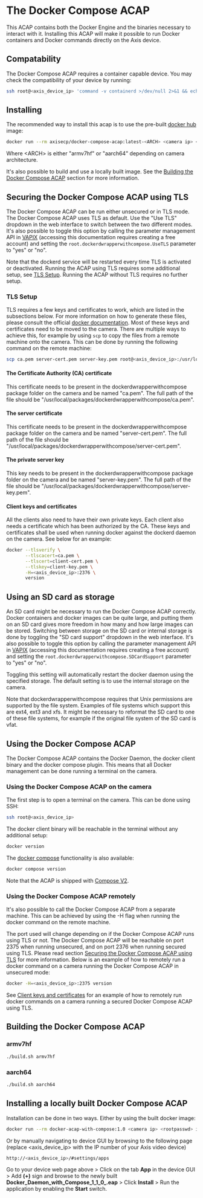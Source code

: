# The Docker Compose ACAP

This ACAP contains both the Docker Engine and the binaries necessary to interact with it.
Installing this ACAP will make it possible to run Docker containers and Docker commands directly
on the Axis device.

## Compatability

The Docker Compose ACAP requires a container capable device. You may check the compatibility of your
device by running:

```sh
ssh root@<axis_device_ip> 'command -v containerd >/dev/null 2>&1 && echo Compatible with Docker ACAP || echo Not compatible with Docker ACAP'
```

## Installing

The recommended way to install this acap is to use the pre-built
[docker hub](https://hub.docker.com/r/axisecp/docker-compose-acap) image:

```sh
docker run --rm axisecp/docker-compose-acap:latest-<ARCH> <camera ip> <rootpasswd> install
```

Where \<ARCH\> is either "armv7hf" or "aarch64" depending on camera architecture.

It's also possible to build and use a locally built image. See the
[Building the Docker Compose ACAP](#building-the-docker-compose-acap) section for more information.

## Securing the Docker Compose ACAP using TLS

The Docker Compose ACAP can be run either unsecured or in TLS mode. The Docker Compose ACAP uses
TLS as default. Use the "Use TLS" dropdown in the web interface to switch
between the two different modes. It's also possible to toggle this option by
calling the parameter management API in [VAPIX](https://www.axis.com/vapix-library/)
(accessing this documentation requires creating a free account) and setting the
`root.dockerdwrapperwithcompose.UseTLS` parameter to "yes" or "no".

Note that the dockerd service will be restarted every time TLS is activated or
deactivated. Running the ACAP using TLS requires some additional setup, see
[TLS Setup](#tls-setup). Running the ACAP without TLS requires no further setup.

### TLS Setup

TLS requires a few keys and certificates to work, which are listed in the
subsections below. For more information on how to generate these files, please
consult the official [docker documentation](https://docs.docker.com/engine/security/protect-access/).
Most of these keys and certificates need to be moved to the camera. There are multiple ways to
achieve this, for example by using `scp` to copy the files from a remote machine onto the camera.
This can be done by running the following command on the remote machine:

```sh
scp ca.pem server-cert.pem server-key.pem root@<axis_device_ip>:/usr/local/packages/dockerdwrapperwithcompose/
```

#### The Certificate Authority (CA) certificate

This certificate needs to be present in the dockerdwrapperwithcompose package folder on the
camera and be named "ca.pem". The full path of the file should be
"/usr/local/packages/dockerdwrapperwithcompose/ca.pem".

#### The server certificate

This certificate needs to be present in the dockerdwrapperwithcompose package folder on the
camera and be named "server-cert.pem". The full path of the file should be
"/usr/local/packages/dockerdwrapperwithcompose/server-cert.pem".

#### The private server key

This key needs to be present in the dockerdwrapperwithcompose package folder on the camera
and be named "server-key.pem". The full path of the file should be
"/usr/local/packages/dockerdwrapperwithcompose/server-key.pem".

#### Client keys and certificates

All the clients also need to have their own private keys. Each client also needs
a certificate which has been authorized by the CA. These keys and certificates
shall be used when running docker against the dockerd daemon on the camera. See
below for an example:

```sh
docker --tlsverify \
       --tlscacert=ca.pem \
       --tlscert=client-cert.pem \
       --tlskey=client-key.pem \
       -H=<axis_device_ip>:2376 \
       version
```

## Using an SD card as storage

An SD card might be necessary to run the Docker Compose ACAP correctly. Docker
containers and docker images can be quite large, and putting them on an SD card
gives more freedom in how many and how large images can be stored. Switching
between storage on the SD card or internal storage is done by toggling the "SD
card support" dropdown in the web interface. It's also possible to toggle this
option by calling the parameter management API in
[VAPIX](https://www.axis.com/vapix-library/) (accessing this documentation
requires creating a free account) and setting the
`root.dockerdwrapperwithcompose.SDCardSupport` parameter to "yes" or "no".

Toggling this setting will automatically restart the docker daemon using the
specified storage. The default setting is to use the internal storage on the
camera.

Note that dockerdwrapperwithcompose requires that Unix permissions are supported by the
file system. Examples of file systems which support this are ext4, ext3 and xfs.
It might be necessary to reformat the SD card to one of these file systems, for
example if the original file system of the SD card is vfat.

## Using the Docker Compose ACAP

The Docker Compose ACAP contains the Docker Daemon, the docker client binary and the docker
compose plugin. This means that all Docker management can be done running a terminal on
the camera.

### Using the Docker Compose ACAP on the camera

The first step is to open a terminal on the camera. This can be done using SSH:

```sh
ssh root@<axis_device_ip>
```

The docker client binary will be reachable in the terminal without any additional setup:

```sh
docker version
```

The [docker compose](https://docs.docker.com/compose/cli-command) functionality is also available:

```sh
docker compose version
```

Note that the ACAP is shipped with [Compose V2](https://docs.docker.com/compose/cli-command).

### Using the Docker Compose ACAP remotely

It's also possible to call the Docker Compose ACAP from a separate machine.
This can be achieved by using the -H flag when running the docker command on the remote machine.

The port used will change depending on if the Docker Compose ACAP runs using TLS or not.
The Docker Compose ACAP will be reachable on port 2375 when running unsecured, and on
port 2376 when running secured using TLS. Please read section
[Securing the Docker Compose ACAP using TLS](#securing-the-docker-acap-using-tls) for
more information.
Below is an example of how to remotely run a docker command on a camera running
the Docker Compose ACAP in unsecured mode:

```sh
docker -H=<axis_device_ip>:2375 version
```

See [Client keys and certificates](#client-keys-and-certificates) for an example
of how to remotely run docker commands on a camera running a secured Docker Compose ACAP
using TLS.

## Building the Docker Compose ACAP

### armv7hf

```sh
./build.sh armv7hf
```

### aarch64

```sh
./build.sh aarch64
```

## Installing a locally built Docker Compose ACAP

Installation can be done in two ways. Either by using the built docker image:

```sh
docker run --rm docker-acap-with-compose:1.0 <camera ip> <rootpasswd> install
```

Or by manually navigating to device GUI by browsing to the following page
(replace <axis_device_ip> with the IP number of your Axis video device)

```sh
http://<axis_device_ip>/#settings/apps
```

Go to your device web page above > Click on the tab **App** in the device GUI >
Add **(+)** sign and browse to the newly built
**Docker_Daemon_with_Compose_1_1_0_<arch>.eap** > Click **Install** > Run the application by
enabling the **Start** switch.
